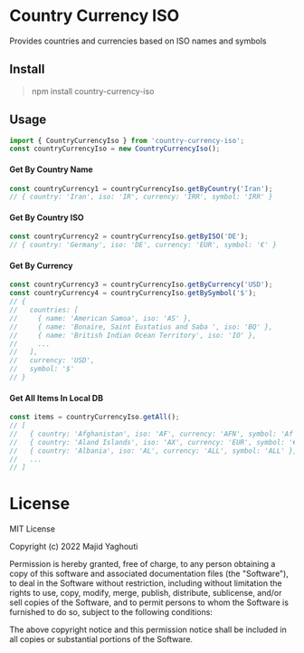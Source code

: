 # Country Currency ISO
Provides countries and currencies based on ISO names and symbols

## Install
> npm install country-currency-iso

## Usage
```ts
import { CountryCurrencyIso } from 'country-currency-iso';
const countryCurrencyIso = new CountryCurrencyIso();
```

#### Get By Country Name
```ts
const countryCurrency1 = countryCurrencyIso.getByCountry('Iran');
// { country: 'Iran', iso: 'IR', currency: 'IRR', symbol: 'IRR' }
```

#### Get By Country ISO
```ts
const countryCurrency2 = countryCurrencyIso.getByISO('DE');
// { country: 'Germany', iso: 'DE', currency: 'EUR', symbol: '€' }
```

#### Get By Currency
```ts
const countryCurrency3 = countryCurrencyIso.getByCurrency('USD');
const countryCurrency4 = countryCurrencyIso.getBySymbol('$');
// {
//   countries: [
//     { name: 'American Samoa', iso: 'AS' },
//     { name: 'Bonaire, Saint Eustatius and Saba ', iso: 'BQ' },
//     { name: 'British Indian Ocean Territory', iso: 'IO' },
//     ...
//   ],
//   currency: 'USD',
//   symbol: '$'
// }
```

#### Get All Items In Local DB
```ts
const items = countryCurrencyIso.getAll();
// [
//   { country: 'Afghanistan', iso: 'AF', currency: 'AFN', symbol: 'Af' },
//   { country: 'Aland Islands', iso: 'AX', currency: 'EUR', symbol: '€' },
//   { country: 'Albania', iso: 'AL', currency: 'ALL', symbol: 'ALL' },
//   ...
// ]
```

# License
MIT License

Copyright (c) 2022 Majid Yaghouti

Permission is hereby granted, free of charge, to any person obtaining a copy
of this software and associated documentation files (the "Software"), to deal
in the Software without restriction, including without limitation the rights
to use, copy, modify, merge, publish, distribute, sublicense, and/or sell
copies of the Software, and to permit persons to whom the Software is
furnished to do so, subject to the following conditions:

The above copyright notice and this permission notice shall be included in all
copies or substantial portions of the Software.
